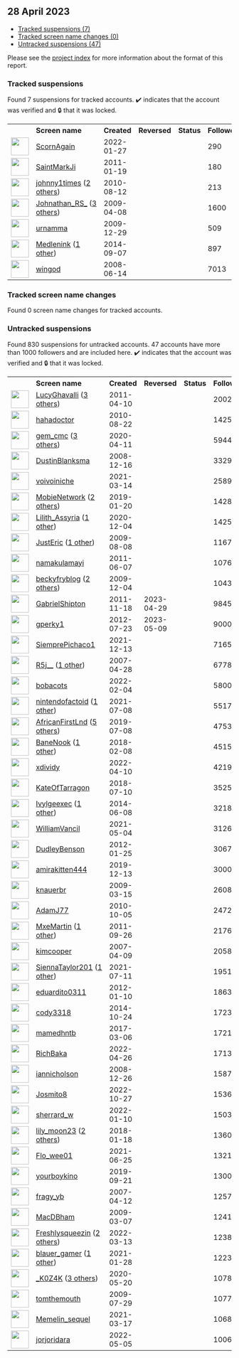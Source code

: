 ## 28 April 2023

* [Tracked suspensions (7)](#tracked-suspensions)
* [Tracked screen name changes (0)](#tracked-screen-name-changes)
* [Untracked suspensions (47)](#untracked-suspensions)

Please see the [project index](https://github.com/travisbrown/twitter-watch) for more information about the format of this report.

### Tracked suspensions

Found 7 suspensions for tracked accounts.
  ✔️ indicates that the account was verified and 🔒 that it was locked.

<table>
    <tr>
        <th></th>
        <th align="left">Screen name</th>
        <th align="left">Created</th>
        <th align="left">Reversed</th>
        <th align="left">Status</th>
        <th align="left">Followers</th>
        <th align="left">Ranking</th></tr>
    </tr>
        <tr>
            <td><a href="https://twitter.com/intent/user?user_id=1486520856893292547">
                <img src="https://pbs.twimg.com/profile_images/1487986947620425730/0olTaKyS_normal.jpg" width="40px" height="40px" align="center"/></a>
            </td>
            <td>
                <a href="https://twitter.com/ScornAgain">ScornAgain</a></td>
            <td>2022-01-27</td>
            <td></td>
            <td align="center"></td>
            <td>290</td>
            <td>8933</td>
        </tr>
        <tr>
            <td><a href="https://twitter.com/intent/user?user_id=240066108">
                <img src="https://pbs.twimg.com/profile_images/1398270059/Thing_normal.jpg" width="40px" height="40px" align="center"/></a>
            </td>
            <td>
                <a href="https://twitter.com/SaintMarkJi">SaintMarkJi</a></td>
            <td>2011-01-19</td>
            <td></td>
            <td align="center"></td>
            <td>180</td>
            <td>12979</td>
        </tr>
        <tr>
            <td><a href="https://twitter.com/intent/user?user_id=177613681">
                <img src="https://pbs.twimg.com/profile_images/1581826613750251525/O_TaHvBd_normal.jpg" width="40px" height="40px" align="center"/></a>
            </td>
            <td>
                <a href="https://twitter.com/johnny1times">johnny1times</a>&nbsp;(<a href="https://api.memory.lol/v1/tw/id/177613681">2 others</a>)&nbsp;</td>
            <td>2010-08-12</td>
            <td></td>
            <td align="center"></td>
            <td>213</td>
            <td>24174</td>
        </tr>
        <tr>
            <td><a href="https://twitter.com/intent/user?user_id=29807088">
                <img src="https://pbs.twimg.com/profile_images/1468970276134141959/_uwQsgFn_normal.jpg" width="40px" height="40px" align="center"/></a>
            </td>
            <td>
                <a href="https://twitter.com/Johnathan_RS_">Johnathan_RS_</a>&nbsp;(<a href="https://api.memory.lol/v1/tw/id/29807088">3 others</a>)&nbsp;</td>
            <td>2009-04-08</td>
            <td></td>
            <td align="center"></td>
            <td>1600</td>
            <td>32193</td>
        </tr>
        <tr>
            <td><a href="https://twitter.com/intent/user?user_id=100120912">
                <img src="https://pbs.twimg.com/profile_images/1586738852676395014/sfYJlaXv_normal.jpg" width="40px" height="40px" align="center"/></a>
            </td>
            <td>
                <a href="https://twitter.com/urnamma">urnamma</a></td>
            <td>2009-12-29</td>
            <td></td>
            <td align="center"></td>
            <td>509</td>
            <td>57968</td>
        </tr>
        <tr>
            <td><a href="https://twitter.com/intent/user?user_id=2795204430">
                <img src="https://pbs.twimg.com/profile_images/1591778689343176704/Kp0y1IMv_normal.jpg" width="40px" height="40px" align="center"/></a>
            </td>
            <td>
                <a href="https://twitter.com/Medlenink">Medlenink</a>&nbsp;(<a href="https://api.memory.lol/v1/tw/id/2795204430">1 other</a>)&nbsp;</td>
            <td>2014-09-07</td>
            <td></td>
            <td align="center"></td>
            <td>897</td>
            <td>71755</td>
        </tr>
        <tr>
            <td><a href="https://twitter.com/intent/user?user_id=15113324">
                <img src="https://pbs.twimg.com/profile_images/1563965424445755392/1-HcQ1ZU_normal.jpg" width="40px" height="40px" align="center"/></a>
            </td>
            <td>
                <a href="https://twitter.com/wingod">wingod</a></td>
            <td>2008-06-14</td>
            <td></td>
            <td align="center"></td>
            <td>7013</td>
            <td>82661</td>
        </tr></table>

### Tracked screen name changes

Found 0 screen name changes for tracked accounts.

### Untracked suspensions

Found 830 suspensions for untracked accounts.
47 accounts have more than 1000 followers and are included here.
  ✔️ indicates that the account was verified and 🔒 that it was locked.

<table>
    <tr>
        <th></th>
        <th align="left">Screen name</th>
        <th align="left">Created</th>
        <th align="left">Reversed</th>
        <th align="left">Status</th>
        <th align="left">Followers</th>
    </tr>
        <tr>
            <td><a href="https://twitter.com/intent/user?user_id=279870172">
                <img src="https://pbs.twimg.com/profile_images/1583336595503169536/5Z6RUY0p_normal.jpg" width="40px" height="40px" align="center"/></a>
            </td>
            <td>
                <a href="https://twitter.com/LucyGhavalli">LucyGhavalli</a>&nbsp;(<a href="https://api.memory.lol/v1/tw/id/279870172">3 others</a>)&nbsp;</td>
            <td>2011-04-10</td>
            <td></td>
            <td align="center"></td>
            <td>200228</td>
        </tr>
        <tr>
            <td><a href="https://twitter.com/intent/user?user_id=181529455">
                <img src="https://pbs.twimg.com/profile_images/1688473575/_____normal.jpg" width="40px" height="40px" align="center"/></a>
            </td>
            <td>
                <a href="https://twitter.com/hahadoctor">hahadoctor</a></td>
            <td>2010-08-22</td>
            <td></td>
            <td align="center"></td>
            <td>142527</td>
        </tr>
        <tr>
            <td><a href="https://twitter.com/intent/user?user_id=1249021474498805760">
                <img src="https://pbs.twimg.com/profile_images/1464638063645179904/Pfg7T0HX_normal.jpg" width="40px" height="40px" align="center"/></a>
            </td>
            <td>
                <a href="https://twitter.com/gem_cmc">gem_cmc</a>&nbsp;(<a href="https://api.memory.lol/v1/tw/id/1249021474498805760">3 others</a>)&nbsp;</td>
            <td>2020-04-11</td>
            <td></td>
            <td align="center"></td>
            <td>59448</td>
        </tr>
        <tr>
            <td><a href="https://twitter.com/intent/user?user_id=18171832">
                <img src="https://pbs.twimg.com/profile_images/3164249360/e79730d52127910b8716cec677624bb9_normal.jpeg" width="40px" height="40px" align="center"/></a>
            </td>
            <td>
                <a href="https://twitter.com/DustinBlanksma">DustinBlanksma</a></td>
            <td>2008-12-16</td>
            <td></td>
            <td align="center"></td>
            <td>33290</td>
        </tr>
        <tr>
            <td><a href="https://twitter.com/intent/user?user_id=1370990009558261763">
                <img src="https://pbs.twimg.com/profile_images/1569042878504247296/FuV9BHYv_normal.jpg" width="40px" height="40px" align="center"/></a>
            </td>
            <td>
                <a href="https://twitter.com/voivoiniche">voivoiniche</a></td>
            <td>2021-03-14</td>
            <td></td>
            <td align="center"></td>
            <td>25897</td>
        </tr>
        <tr>
            <td><a href="https://twitter.com/intent/user?user_id=1086792101004697600">
                <img src="https://pbs.twimg.com/profile_images/1544521363129769985/8mgl5Z03_normal.jpg" width="40px" height="40px" align="center"/></a>
            </td>
            <td>
                <a href="https://twitter.com/MobieNetwork">MobieNetwork</a>&nbsp;(<a href="https://api.memory.lol/v1/tw/id/1086792101004697600">2 others</a>)&nbsp;</td>
            <td>2019-01-20</td>
            <td></td>
            <td align="center"></td>
            <td>14281</td>
        </tr>
        <tr>
            <td><a href="https://twitter.com/intent/user?user_id=1334827299020156928">
                <img src="https://pbs.twimg.com/profile_images/1563001646363312128/OZWOrvZE_normal.jpg" width="40px" height="40px" align="center"/></a>
            </td>
            <td>
                <a href="https://twitter.com/Lilith_Assyria">Lilith_Assyria</a>&nbsp;(<a href="https://api.memory.lol/v1/tw/id/1334827299020156928">1 other</a>)&nbsp;</td>
            <td>2020-12-04</td>
            <td></td>
            <td align="center"></td>
            <td>14254</td>
        </tr>
        <tr>
            <td><a href="https://twitter.com/intent/user?user_id=63910001">
                <img src="https://pbs.twimg.com/profile_images/1304969663407947776/noGDHk-s_normal.jpg" width="40px" height="40px" align="center"/></a>
            </td>
            <td>
                <a href="https://twitter.com/JustEric">JustEric</a>&nbsp;(<a href="https://api.memory.lol/v1/tw/id/63910001">1 other</a>)&nbsp;</td>
            <td>2009-08-08</td>
            <td></td>
            <td align="center"></td>
            <td>11679</td>
        </tr>
        <tr>
            <td><a href="https://twitter.com/intent/user?user_id=312509310">
                <img src="https://pbs.twimg.com/profile_images/1447570177428762628/tRczjhQ2_normal.jpg" width="40px" height="40px" align="center"/></a>
            </td>
            <td>
                <a href="https://twitter.com/namakulamayi">namakulamayi</a></td>
            <td>2011-06-07</td>
            <td></td>
            <td align="center"></td>
            <td>10762</td>
        </tr>
        <tr>
            <td><a href="https://twitter.com/intent/user?user_id=94460509">
                <img src="https://pbs.twimg.com/profile_images/753412095199350784/BDiY7zBC_normal.jpg" width="40px" height="40px" align="center"/></a>
            </td>
            <td>
                <a href="https://twitter.com/beckyfryblog">beckyfryblog</a>&nbsp;(<a href="https://api.memory.lol/v1/tw/id/94460509">2 others</a>)&nbsp;</td>
            <td>2009-12-04</td>
            <td></td>
            <td align="center"></td>
            <td>10432</td>
        </tr>
        <tr>
            <td><a href="https://twitter.com/intent/user?user_id=415332828">
                <img src="https://pbs.twimg.com/profile_images/1376321657992716291/bE0ITJ89_normal.jpg" width="40px" height="40px" align="center"/></a>
            </td>
            <td>
                <a href="https://twitter.com/GabrielShipton">GabrielShipton</a></td>
            <td>2011-11-18</td>
            <td>2023-04-29</td>
            <td align="center"></td>
            <td>9845</td>
        </tr>
        <tr>
            <td><a href="https://twitter.com/intent/user?user_id=711507721">
                <img src="https://pbs.twimg.com/profile_images/378800000559879785/f4484198089024077799449e72d97a78_normal.jpeg" width="40px" height="40px" align="center"/></a>
            </td>
            <td>
                <a href="https://twitter.com/gperky1">gperky1</a></td>
            <td>2012-07-23</td>
            <td>2023-05-09</td>
            <td align="center"></td>
            <td>9000</td>
        </tr>
        <tr>
            <td><a href="https://twitter.com/intent/user?user_id=1470223379735142403">
                <img src="https://pbs.twimg.com/profile_images/1545004119685058561/yeYVF0tk_normal.jpg" width="40px" height="40px" align="center"/></a>
            </td>
            <td>
                <a href="https://twitter.com/SiemprePichaco1">SiemprePichaco1</a></td>
            <td>2021-12-13</td>
            <td></td>
            <td align="center"></td>
            <td>7165</td>
        </tr>
        <tr>
            <td><a href="https://twitter.com/intent/user?user_id=5585132">
                <img src="https://pbs.twimg.com/profile_images/1598756277269692434/qoQ3dJ1Z_normal.jpg" width="40px" height="40px" align="center"/></a>
            </td>
            <td>
                <a href="https://twitter.com/R5j__">R5j__</a>&nbsp;(<a href="https://api.memory.lol/v1/tw/id/5585132">1 other</a>)&nbsp;</td>
            <td>2007-04-28</td>
            <td></td>
            <td align="center"></td>
            <td>6778</td>
        </tr>
        <tr>
            <td><a href="https://twitter.com/intent/user?user_id=1489487580861431808">
                <img src="https://pbs.twimg.com/profile_images/1598399663761072128/mbGbhvTz_normal.jpg" width="40px" height="40px" align="center"/></a>
            </td>
            <td>
                <a href="https://twitter.com/bobacots">bobacots</a></td>
            <td>2022-02-04</td>
            <td></td>
            <td align="center"></td>
            <td>5800</td>
        </tr>
        <tr>
            <td><a href="https://twitter.com/intent/user?user_id=1412997211198263298">
                <img src="https://pbs.twimg.com/profile_images/1587785562450427906/KNLi2jNW_normal.jpg" width="40px" height="40px" align="center"/></a>
            </td>
            <td>
                <a href="https://twitter.com/nintendofactoid">nintendofactoid</a>&nbsp;(<a href="https://api.memory.lol/v1/tw/id/1412997211198263298">1 other</a>)&nbsp;</td>
            <td>2021-07-08</td>
            <td></td>
            <td align="center"></td>
            <td>5517</td>
        </tr>
        <tr>
            <td><a href="https://twitter.com/intent/user?user_id=1148135518217166848">
                <img src="https://pbs.twimg.com/profile_images/1419588196921446400/3-sPXG6s_normal.jpg" width="40px" height="40px" align="center"/></a>
            </td>
            <td>
                <a href="https://twitter.com/AfricanFirstLnd">AfricanFirstLnd</a>&nbsp;(<a href="https://api.memory.lol/v1/tw/id/1148135518217166848">5 others</a>)&nbsp;</td>
            <td>2019-07-08</td>
            <td></td>
            <td align="center"></td>
            <td>4753</td>
        </tr>
        <tr>
            <td><a href="https://twitter.com/intent/user?user_id=961641688828645376">
                <img src="https://pbs.twimg.com/profile_images/1468683472172728323/JDxUHBPa_normal.jpg" width="40px" height="40px" align="center"/></a>
            </td>
            <td>
                <a href="https://twitter.com/BaneNook">BaneNook</a>&nbsp;(<a href="https://api.memory.lol/v1/tw/id/961641688828645376">1 other</a>)&nbsp;</td>
            <td>2018-02-08</td>
            <td></td>
            <td align="center"></td>
            <td>4515</td>
        </tr>
        <tr>
            <td><a href="https://twitter.com/intent/user?user_id=1513285036224790528">
                <img src="https://pbs.twimg.com/profile_images/1587425865457090564/1rWCn9Vu_normal.jpg" width="40px" height="40px" align="center"/></a>
            </td>
            <td>
                <a href="https://twitter.com/xdividy">xdividy</a></td>
            <td>2022-04-10</td>
            <td></td>
            <td align="center"></td>
            <td>4219</td>
        </tr>
        <tr>
            <td><a href="https://twitter.com/intent/user?user_id=1016760070196121600">
                <img src="https://pbs.twimg.com/profile_images/1508898833580937229/oORB8bI2_normal.jpg" width="40px" height="40px" align="center"/></a>
            </td>
            <td>
                <a href="https://twitter.com/KateOfTarragon">KateOfTarragon</a></td>
            <td>2018-07-10</td>
            <td></td>
            <td align="center"></td>
            <td>3525</td>
        </tr>
        <tr>
            <td><a href="https://twitter.com/intent/user?user_id=2554522118">
                <img src="https://pbs.twimg.com/profile_images/1563667358459346946/QAW2BzGb_normal.jpg" width="40px" height="40px" align="center"/></a>
            </td>
            <td>
                <a href="https://twitter.com/Ivylgeexec">Ivylgeexec</a>&nbsp;(<a href="https://api.memory.lol/v1/tw/id/2554522118">1 other</a>)&nbsp;</td>
            <td>2014-06-08</td>
            <td></td>
            <td align="center"></td>
            <td>3218</td>
        </tr>
        <tr>
            <td><a href="https://twitter.com/intent/user?user_id=1389608481297256451">
                <img src="https://pbs.twimg.com/profile_images/1541248988325765121/lNdc_8od_normal.jpg" width="40px" height="40px" align="center"/></a>
            </td>
            <td>
                <a href="https://twitter.com/WilliamVancil">WilliamVancil</a></td>
            <td>2021-05-04</td>
            <td></td>
            <td align="center"></td>
            <td>3126</td>
        </tr>
        <tr>
            <td><a href="https://twitter.com/intent/user?user_id=474305949">
                <img src="https://pbs.twimg.com/profile_images/1579582595804766208/24OMp_Bq_normal.jpg" width="40px" height="40px" align="center"/></a>
            </td>
            <td>
                <a href="https://twitter.com/DudleyBenson">DudleyBenson</a></td>
            <td>2012-01-25</td>
            <td></td>
            <td align="center"></td>
            <td>3067</td>
        </tr>
        <tr>
            <td><a href="https://twitter.com/intent/user?user_id=1205540952183627776">
                <img src="https://pbs.twimg.com/profile_images/1555982156714971136/CsOt7j1w_normal.jpg" width="40px" height="40px" align="center"/></a>
            </td>
            <td>
                <a href="https://twitter.com/amirakitten444">amirakitten444</a></td>
            <td>2019-12-13</td>
            <td></td>
            <td align="center"></td>
            <td>3000</td>
        </tr>
        <tr>
            <td><a href="https://twitter.com/intent/user?user_id=24536909">
                <img src="https://pbs.twimg.com/profile_images/1462876476785766406/23UXHIyE_normal.jpg" width="40px" height="40px" align="center"/></a>
            </td>
            <td>
                <a href="https://twitter.com/knauerbr">knauerbr</a></td>
            <td>2009-03-15</td>
            <td></td>
            <td align="center"></td>
            <td>2608</td>
        </tr>
        <tr>
            <td><a href="https://twitter.com/intent/user?user_id=198713118">
                <img src="https://pbs.twimg.com/profile_images/1587760566164402176/g5NH--j9_normal.jpg" width="40px" height="40px" align="center"/></a>
            </td>
            <td>
                <a href="https://twitter.com/AdamJ77">AdamJ77</a></td>
            <td>2010-10-05</td>
            <td></td>
            <td align="center"></td>
            <td>2472</td>
        </tr>
        <tr>
            <td><a href="https://twitter.com/intent/user?user_id=380545906">
                <img src="https://pbs.twimg.com/profile_images/598178653076377600/zebkMogQ_normal.jpg" width="40px" height="40px" align="center"/></a>
            </td>
            <td>
                <a href="https://twitter.com/MxeMartin">MxeMartin</a>&nbsp;(<a href="https://api.memory.lol/v1/tw/id/380545906">1 other</a>)&nbsp;</td>
            <td>2011-09-26</td>
            <td></td>
            <td align="center"></td>
            <td>2176</td>
        </tr>
        <tr>
            <td><a href="https://twitter.com/intent/user?user_id=3872841">
                <img src="https://pbs.twimg.com/profile_images/378800000729350297/d0cd634149243e6cdd0314a880313d08_normal.png" width="40px" height="40px" align="center"/></a>
            </td>
            <td>
                <a href="https://twitter.com/kimcooper">kimcooper</a></td>
            <td>2007-04-09</td>
            <td></td>
            <td align="center"></td>
            <td>2058</td>
        </tr>
        <tr>
            <td><a href="https://twitter.com/intent/user?user_id=1414279019038744587">
                <img src="https://pbs.twimg.com/profile_images/1578778488793956352/zI0tnfZF_normal.jpg" width="40px" height="40px" align="center"/></a>
            </td>
            <td>
                <a href="https://twitter.com/SiennaTaylor201">SiennaTaylor201</a>&nbsp;(<a href="https://api.memory.lol/v1/tw/id/1414279019038744587">1 other</a>)&nbsp;</td>
            <td>2021-07-11</td>
            <td></td>
            <td align="center"></td>
            <td>1951</td>
        </tr>
        <tr>
            <td><a href="https://twitter.com/intent/user?user_id=460373599">
                <img src="https://pbs.twimg.com/profile_images/1589294870174343170/YiCmJ2Dc_normal.jpg" width="40px" height="40px" align="center"/></a>
            </td>
            <td>
                <a href="https://twitter.com/eduardito0311">eduardito0311</a></td>
            <td>2012-01-10</td>
            <td></td>
            <td align="center"></td>
            <td>1863</td>
        </tr>
        <tr>
            <td><a href="https://twitter.com/intent/user?user_id=2875444272">
                <img src="https://pbs.twimg.com/profile_images/612985126939594752/jo529jvD_normal.jpg" width="40px" height="40px" align="center"/></a>
            </td>
            <td>
                <a href="https://twitter.com/cody3318">cody3318</a></td>
            <td>2014-10-24</td>
            <td></td>
            <td align="center"></td>
            <td>1723</td>
        </tr>
        <tr>
            <td><a href="https://twitter.com/intent/user?user_id=838858460208971776">
                <img src="https://pbs.twimg.com/profile_images/1597746095509196803/NJDyCtzj_normal.jpg" width="40px" height="40px" align="center"/></a>
            </td>
            <td>
                <a href="https://twitter.com/mamedhntb">mamedhntb</a></td>
            <td>2017-03-06</td>
            <td></td>
            <td align="center"></td>
            <td>1721</td>
        </tr>
        <tr>
            <td><a href="https://twitter.com/intent/user?user_id=1518772587467313158">
                <img src="https://pbs.twimg.com/profile_images/1594042832607748096/c3-KFtNI_normal.jpg" width="40px" height="40px" align="center"/></a>
            </td>
            <td>
                <a href="https://twitter.com/RichBaka">RichBaka</a></td>
            <td>2022-04-26</td>
            <td></td>
            <td align="center"></td>
            <td>1713</td>
        </tr>
        <tr>
            <td><a href="https://twitter.com/intent/user?user_id=18396557">
                <img src="https://pbs.twimg.com/profile_images/1249131506/73718_446783716750_656036750_5883530_2178878_n_normal.jpg" width="40px" height="40px" align="center"/></a>
            </td>
            <td>
                <a href="https://twitter.com/iannicholson">iannicholson</a></td>
            <td>2008-12-26</td>
            <td></td>
            <td align="center"></td>
            <td>1587</td>
        </tr>
        <tr>
            <td><a href="https://twitter.com/intent/user?user_id=1585441021231611907">
                <img src="https://pbs.twimg.com/profile_images/1591008502482452481/bYuhSHaU_normal.jpg" width="40px" height="40px" align="center"/></a>
            </td>
            <td>
                <a href="https://twitter.com/Josmito8">Josmito8</a></td>
            <td>2022-10-27</td>
            <td></td>
            <td align="center"></td>
            <td>1536</td>
        </tr>
        <tr>
            <td><a href="https://twitter.com/intent/user?user_id=1480605206022815747">
                <img src="https://pbs.twimg.com/profile_images/1485861273799893000/IRYg3JaX_normal.jpg" width="40px" height="40px" align="center"/></a>
            </td>
            <td>
                <a href="https://twitter.com/sherrard_w">sherrard_w</a></td>
            <td>2022-01-10</td>
            <td></td>
            <td align="center"></td>
            <td>1503</td>
        </tr>
        <tr>
            <td><a href="https://twitter.com/intent/user?user_id=953848492811628547">
                <img src="https://pbs.twimg.com/profile_images/1592098256967725056/IYyXVwib_normal.jpg" width="40px" height="40px" align="center"/></a>
            </td>
            <td>
                <a href="https://twitter.com/lily_moon23">lily_moon23</a>&nbsp;(<a href="https://api.memory.lol/v1/tw/id/953848492811628547">2 others</a>)&nbsp;</td>
            <td>2018-01-18</td>
            <td></td>
            <td align="center"></td>
            <td>1360</td>
        </tr>
        <tr>
            <td><a href="https://twitter.com/intent/user?user_id=1408514514744713217">
                <img src="https://pbs.twimg.com/profile_images/1563657743021604864/0bm7Ihqn_normal.jpg" width="40px" height="40px" align="center"/></a>
            </td>
            <td>
                <a href="https://twitter.com/Flo_wee01">Flo_wee01</a></td>
            <td>2021-06-25</td>
            <td></td>
            <td align="center"></td>
            <td>1321</td>
        </tr>
        <tr>
            <td><a href="https://twitter.com/intent/user?user_id=1175280223811751936">
                <img src="https://pbs.twimg.com/profile_images/1227874111218692096/hmMoeCS4_normal.jpg" width="40px" height="40px" align="center"/></a>
            </td>
            <td>
                <a href="https://twitter.com/yourboykino">yourboykino</a></td>
            <td>2019-09-21</td>
            <td></td>
            <td align="center"></td>
            <td>1300</td>
        </tr>
        <tr>
            <td><a href="https://twitter.com/intent/user?user_id=4373171">
                <img src="https://pbs.twimg.com/profile_images/1588182997408546817/9m6LyuqI_normal.jpg" width="40px" height="40px" align="center"/></a>
            </td>
            <td>
                <a href="https://twitter.com/fragy_yb">fragy_yb</a></td>
            <td>2007-04-12</td>
            <td></td>
            <td align="center"></td>
            <td>1257</td>
        </tr>
        <tr>
            <td><a href="https://twitter.com/intent/user?user_id=23202322">
                <img src="https://pbs.twimg.com/profile_images/1505893605885554699/mEUxGiSY_normal.jpg" width="40px" height="40px" align="center"/></a>
            </td>
            <td>
                <a href="https://twitter.com/MacDBham">MacDBham</a></td>
            <td>2009-03-07</td>
            <td></td>
            <td align="center"></td>
            <td>1241</td>
        </tr>
        <tr>
            <td><a href="https://twitter.com/intent/user?user_id=1502868240581771265">
                <img src="https://pbs.twimg.com/profile_images/1592785024025255936/wMpt_ZUa_normal.jpg" width="40px" height="40px" align="center"/></a>
            </td>
            <td>
                <a href="https://twitter.com/Freshlysqueezin">Freshlysqueezin</a>&nbsp;(<a href="https://api.memory.lol/v1/tw/id/1502868240581771265">2 others</a>)&nbsp;</td>
            <td>2022-03-13</td>
            <td></td>
            <td align="center"></td>
            <td>1238</td>
        </tr>
        <tr>
            <td><a href="https://twitter.com/intent/user?user_id=1354917998046416896">
                <img src="https://pbs.twimg.com/profile_images/1408440906697564166/d37E67Ul_normal.jpg" width="40px" height="40px" align="center"/></a>
            </td>
            <td>
                <a href="https://twitter.com/blauer_gamer">blauer_gamer</a>&nbsp;(<a href="https://api.memory.lol/v1/tw/id/1354917998046416896">1 other</a>)&nbsp;</td>
            <td>2021-01-28</td>
            <td></td>
            <td align="center"></td>
            <td>1223</td>
        </tr>
        <tr>
            <td><a href="https://twitter.com/intent/user?user_id=1263136819258052608">
                <img src="https://pbs.twimg.com/profile_images/1597893032501805056/L-XRil1a_normal.jpg" width="40px" height="40px" align="center"/></a>
            </td>
            <td>
                <a href="https://twitter.com/_K0Z4K">_K0Z4K</a>&nbsp;(<a href="https://api.memory.lol/v1/tw/id/1263136819258052608">3 others</a>)&nbsp;</td>
            <td>2020-05-20</td>
            <td></td>
            <td align="center"></td>
            <td>1078</td>
        </tr>
        <tr>
            <td><a href="https://twitter.com/intent/user?user_id=61314499">
                <img src="https://pbs.twimg.com/profile_images/1592311267687120905/yjpi7gWa_normal.jpg" width="40px" height="40px" align="center"/></a>
            </td>
            <td>
                <a href="https://twitter.com/tomthemouth">tomthemouth</a></td>
            <td>2009-07-29</td>
            <td></td>
            <td align="center"></td>
            <td>1077</td>
        </tr>
        <tr>
            <td><a href="https://twitter.com/intent/user?user_id=1372197714121883655">
                <img src="https://pbs.twimg.com/profile_images/1598575345845899266/sboWhrfn_normal.jpg" width="40px" height="40px" align="center"/></a>
            </td>
            <td>
                <a href="https://twitter.com/Memelin_sequel">Memelin_sequel</a></td>
            <td>2021-03-17</td>
            <td></td>
            <td align="center"></td>
            <td>1068</td>
        </tr>
        <tr>
            <td><a href="https://twitter.com/intent/user?user_id=1522243174122545152">
                <img src="https://pbs.twimg.com/profile_images/1571223167695298561/7n1GZqnw_normal.jpg" width="40px" height="40px" align="center"/></a>
            </td>
            <td>
                <a href="https://twitter.com/jorjoridara">jorjoridara</a></td>
            <td>2022-05-05</td>
            <td></td>
            <td align="center"></td>
            <td>1006</td>
        </tr></table>
